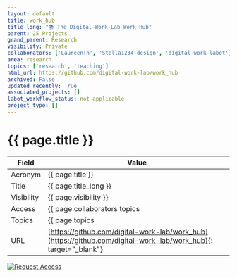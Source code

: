 ```yaml
---
layout: default
title: work_hub
title_long: "📚 The Digital-Work-Lab Work Hub"
parent: 25 Projects
grand_parent: Research
visibility: Private
collaborators: ['LaureenTh', 'Stella1234-design', 'digital-work-labot']
area: research
topics: ['research', 'teaching']
html_url: https://github.com/digital-work-lab/work_hub
archived: False
updated_recently: True
associated_projects: []
labot_workflow_status: not-applicable
project_type: []
---
```


# {{ page.title }}

Field               | Value
------------------- | ----------------------------------
Acronym             | {{ page.title }}
Title               | {{ page.title_long }}
Visibility          | {{ page.visibility }}
Access              | {{ page.collaborators topics | join: ", "}}
Topics              | {{ page.topics | join: ", " }}
URL                 | [https://github.com/digital-work-lab/work_hub](https://github.com/digital-work-lab/work_hub){: target="_blank"}

[![Request Access](https://img.shields.io/badge/Request-Access-blue?style=for-the-badge)](https://github.com/digital-work-lab/handbook/issues/new?assignees=geritwagner&labels=access+request&template=request-repo-access.md&title=%5BAccess+Request%5D+Request+for+access+to+repository)
